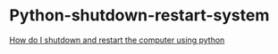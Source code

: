 # Python-shutdown-restart-system
<a href="https://rrtutors.com/tutorials/how-do-i-shutdown-and-restart-the-computer-using-python">How do I shutdown and restart the computer using python</a>
